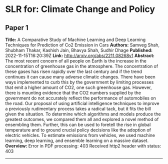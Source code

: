 # SLR for: Climate Change and Policy

## Paper 1
**Title:** A Comparative Study of Machine Learning and Deep Learning Techniques for
  Prediction of Co2 Emission in Cars
**Authors:** Samveg Shah, Shubham Thakar, Kashish Jain, Bhavya Shah, Sudhir Dhage
**Published:** 2022-11-15T16:20:39Z
**Link:** http://arxiv.org/abs/2211.08268v1
**Abstract:** The most recent concern of all people on Earth is the increase in the
concentration of greenhouse gas in the atmosphere. The concentration of these
gases has risen rapidly over the last century and if the trend continues it can
cause many adverse climatic changes. There have been ways implemented to curb
this by the government by limiting processes that emit a higher amount of CO2,
one such greenhouse gas. However, there is mounting evidence that the CO2
numbers supplied by the government do not accurately reflect the performance of
automobiles on the road. Our proposal of using artificial intelligence
techniques to improve a previously rudimentary process takes a radical tack,
but it fits the bill given the situation. To determine which algorithms and
models produce the greatest outcomes, we compared them all and explored a novel
method of ensembling them. Further, this can be used to foretell the rise in
global temperature and to ground crucial policy decisions like the adoption of
electric vehicles. To estimate emissions from vehicles, we used machine
learning, deep learning, and ensemble learning on a massive dataset.
**Overview:** Error in PDF processing: 403 Received http2 header with status: 403

---
